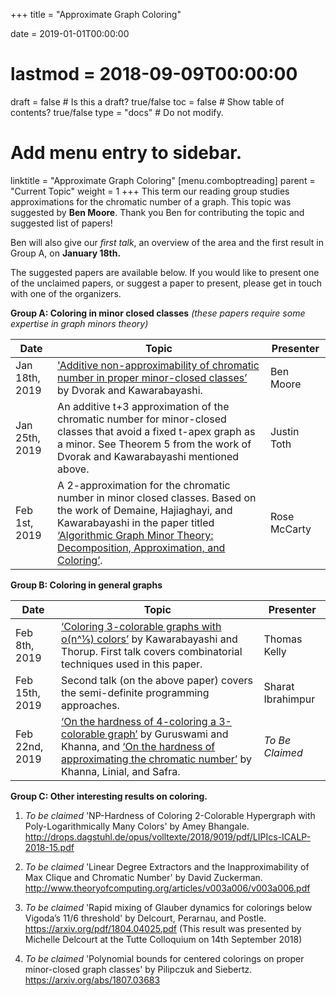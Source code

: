 +++
title = "Approximate Graph Coloring"

date = 2019-01-01T00:00:00
# lastmod = 2018-09-09T00:00:00

draft = false  # Is this a draft? true/false
toc = false  # Show table of contents? true/false
type = "docs"  # Do not modify.

# Add menu entry to sidebar.
linktitle = "Approximate Graph Coloring"
[menu.comboptreading]
  parent = "Current Topic"
  weight = 1
+++
This term our reading group studies approximations for the chromatic number of a graph. 
This topic was suggested by **Ben Moore**. Thank you Ben for contributing the topic and suggested list of papers!

Ben will also give our *first talk*, an overview of the area and the first result in Group A, on **January 18th.**

The suggested papers are available below. If you would like to present one of the unclaimed papers, or suggest a paper to present, please get in touch with one of the organizers.


__Group A: Coloring in minor closed classes__ *(these papers require some expertise in graph minors theory)*

| Date           | Topic                                                                                                                                                                                                                                                                                              | Presenter    |
|----------------|----------------------------------------------------------------------------------------------------------------------------------------------------------------------------------------------------------------------------------------------------------------------------------------------------|--------------|
| Jan 18th, 2019 | ['Additive non-approximability of chromatic number in proper minor-closed classes’](https://arxiv.org/pdf/1707.03888.pdf) by Dvorak and Kawarabayashi.                                                                                                                                                  | Ben Moore    |
| Jan 25th, 2019 | An additive t+3 approximation of the chromatic number for minor-closed classes that avoid a fixed t-apex graph as a minor.   See Theorem 5 from the work of Dvorak and Kawarabayashi mentioned above.                                                                                              | Justin Toth  |
| Feb 1st, 2019  | A 2-approximation for the chromatic number in minor closed classes. Based on the work of Demaine, Hajiaghayi, and Kawarabayashi in the paper titled [‘Algorithmic Graph Minor Theory: Decomposition, Approximation, and Coloring’](http://erikdemaine.org/papers/Decomposition_FOCS2005/paper.pdf).    | Rose McCarty |

__Group B: Coloring in general graphs__

| Date           | Topic                                                                                                                                                                                                                                                   | Presenter         |
|----------------|---------------------------------------------------------------------------------------------------------------------------------------------------------------------------------------------------------------------------------------------------------|-------------------|
| Feb 8th, 2019  | [‘Coloring 3-colorable graphs with o(n^1⁄5) colors’](http://drops.dagstuhl.de/opus/volltexte/2014/4479/pdf/37.pdf) by Kawarabayashi and Thorup. First talk covers combinatorial techniques used in this paper.                                              | Thomas Kelly      |
| Feb 15th, 2019 | Second talk (on the above paper) covers the semi-definite programming approaches.                                                                                                                                                                       | Sharat Ibrahimpur |
| Feb 22nd, 2019 | [‘On the hardness of 4-coloring a 3-colorable graph’](https://doi.org/10.1137/S0895480100376794) by Guruswami and Khanna, and [‘On the hardness of approximating the chromatic number’](https://doi.org/10.1007/s004930070013) by Khanna, Linial, and Safra.    | _*To Be Claimed*_ |

__Group C: Other interesting results on coloring.__

1. _*To be claimed*_ 'NP-Hardness of Coloring 2-Colorable Hypergraph with Poly-Logarithmically Many Colors' by Amey Bhangale. 
http://drops.dagstuhl.de/opus/volltexte/2018/9019/pdf/LIPIcs-ICALP-2018-15.pdf

2. _*To be claimed*_ 'Linear Degree Extractors and the Inapproximability of Max Clique and Chromatic Number' by David Zuckerman.
http://www.theoryofcomputing.org/articles/v003a006/v003a006.pdf

3. _*To be claimed*_ 'Rapid mixing of Glauber dynamics for colorings below Vigoda’s 11/6 threshold' by Delcourt, Perarnau, and Postle.
https://arxiv.org/pdf/1804.04025.pdf
(This result was presented by Michelle Delcourt at the Tutte Colloquium on 14th September 2018)

4. _*To be claimed*_ 'Polynomial bounds for centered colorings on proper minor-closed graph classes' by Pilipczuk and Siebertz.
https://arxiv.org/abs/1807.03683
